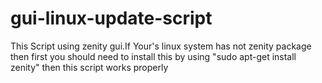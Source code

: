 # gui-linux-update-script
This Script using zenity gui.If Your's linux system has not zenity package then first you should need to install this by using
"sudo apt-get install zenity"
then this script works properly
